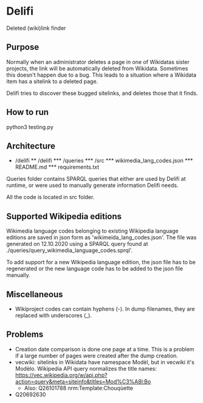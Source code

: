 # Delifi

Deleted (wiki)link finder

## Purpose

Normally when an administrator deletes a page in one of Wikidatas sister projects,
the link will be automatically deleted from Wikidata. Sometimes this doesn't happen
due to a bug. This leads to a situation where a Wikidata item has a sitelink to a 
deleted page. 

Delifi tries to discover these bugged sitelinks, and deletes those that it finds. 


## How to run

python3 testing.py


## Architecture

* /delifi
** /delifi
*** /queries
*** /src
*** wikimedia_lang_codes.json
*** README.md
*** requirements.txt

Queries folder contains SPARQL queries that either are used by Delifi at runtime, or
were used to manually generate information Delifi needs.

All the code is located in src folder.


## Supported Wikipedia editions
Wikimedia language codes belonging to existing  Wikipedia language 
editions are saved in json form as 'wikimeida_lang_codes.json'. 
The file was generated on 12.10.2020 using a SPARQL query found at
./queries/query_wikimedia_language_codes.sprql'. 

To add support for a new Wikipedia language edition, the json file 
has to be regenerated or the new language code has to be added to 
the json file manually.


## Miscellaneous

* Wikiproject codes can contain hyphens (-). In dump filenames, they are 
  replaced with underscores (_).


## Problems

* Creation date comparison is done one page at a time. This is a problem
  if a large number of pages were created after the dump creation.
* vecwiki: sitelinks in Wikidata have namespace Modèl, but in vecwiki it's Modèlo.
  Wikipedia API query normalizes the title names:
  https://vec.wikipedia.org/w/api.php?action=query&meta=siteinfo&titles=Mod%C3%A8l:Bo
    - Also: Q26101788 nrm:Template:Chouqùette
* Q20692630

